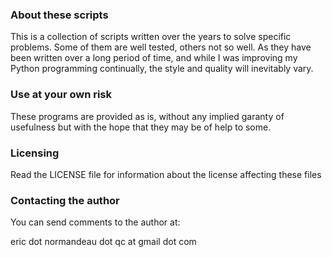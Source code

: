 ### About these scripts

This is a collection of scripts written over the years to solve
specific problems. Some of them are well tested, others not so
well. As they have been written over a long period of time, and while
I was improving my Python programming continually, the style and
quality will inevitably vary.

### Use at your own risk

These programs are provided as is, without any implied garanty of usefulness but with the hope that they may be of help to some.

### Licensing

Read the LICENSE file for information about the license affecting these files

### Contacting the author

You can send comments to the author at:

eric dot normandeau dot qc at gmail dot com
